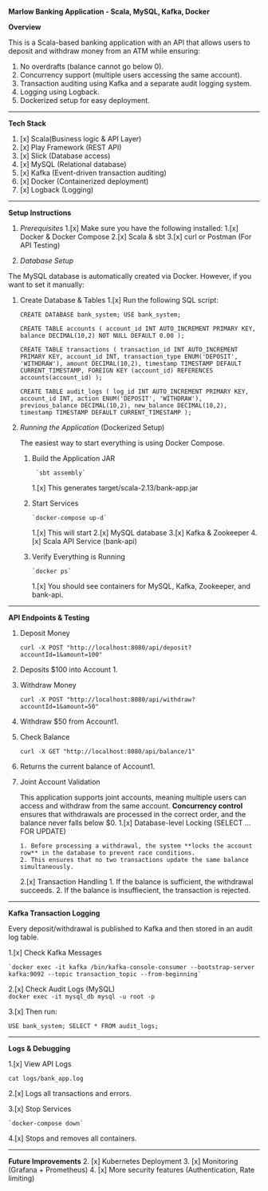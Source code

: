 **Marlow Banking Application - Scala, MySQL, Kafka, Docker**

**Overview**

This is a Scala-based banking application with an API that allows users to deposit and withdraw money from an ATM while ensuring:

1. No overdrafts (balance cannot go below 0).
2. Concurrency support (multiple users accessing the same account).
3. Transaction auditing using Kafka and a separate audit logging system.
4. Logging using Logback.
5. Dockerized setup for easy deployment.

-------------------------------------------------------------------------------------------------------------------------------------------------------------------------------------------------------------------------
**Tech Stack**

1. [x] Scala(Business logic & API Layer)
2. [x] Play Framework (REST API)
3. [x] Slick (Database access)
4. [x] MySQL (Relational database)
5. [x] Kafka (Event-driven transaction auditing)
6. [x] Docker (Containerized deployment)
7. [x] Logback (Logging)

--------------------------------------------------------------------------------------------------------------------------------------------------------------------------------------------------------------------------

**Setup Instructions**
1. _Prerequisites_
   1.[x] Make sure you have the following installed:
      1.[x] Docker & Docker Compose
      2.[x] Scala & sbt
      3.[x] curl or Postman (For API Testing)
      

2. _Database Setup_



The MySQL database is automatically created via Docker. However, if you want to set it manually:

   1. Create Database & Tables
      1.[x] Run the following SQL script:


         `CREATE DATABASE bank_system;
         USE bank_system;`

         `CREATE TABLE accounts (
         account_id INT AUTO_INCREMENT PRIMARY KEY,
         balance DECIMAL(10,2) NOT NULL DEFAULT 0.00
         );`

         `CREATE TABLE transactions (
         transaction_id INT AUTO_INCREMENT PRIMARY KEY,
         account_id INT,
         transaction_type ENUM('DEPOSIT', 'WITHDRAW'),
         amount DECIMAL(10,2),
         timestamp TIMESTAMP DEFAULT CURRENT_TIMESTAMP,
         FOREIGN KEY (account_id) REFERENCES accounts(account_id)
         );`

         `CREATE TABLE audit_logs (
         log_id INT AUTO_INCREMENT PRIMARY KEY,
         account_id INT,
         action ENUM('DEPOSIT', 'WITHDRAW'),
         previous_balance DECIMAL(10,2),
         new_balance DECIMAL(10,2),
         timestamp TIMESTAMP DEFAULT CURRENT_TIMESTAMP
         );`
3. _Running the Application_ (Dockerized Setup)

    The easiest way to start everything is using Docker Compose.
   1. Build the Application JAR
                                                                                                           
           `sbt assembly`
        1.[x] This generates target/scala-2.13/bank-app.jar
   2. Start Services
       
          `docker-compose up-d`
        1.[x] This will start
        2.[x] MySQL database
        3.[x] Kafka & Zookeeper
        4.[x] Scala API Service (bank-api)
   3. Verify Everything is Running
          
          `docker ps`
       1.[x] You should see containers for MySQL, Kafka, Zookeeper, and bank-api.

------------------------------------------------------------------------------------------------------------------------------------------------------------------------------------------------------------------------
**API Endpoints & Testing**

1. Deposit Money 
   
    `curl -X POST "http://localhost:8080/api/deposit?accountId=1&amount=100"`


2. Deposits $100 into Account 1.

 
3. Withdraw Money

   `curl -X POST "http://localhost:8080/api/withdraw?accountId=1&amount=50"`


4.  Withdraw $50 from Account1. 


5. Check Balance

   `curl -X GET "http://localhost:8080/api/balance/1"`


6. Returns the current balance of Account1.


7. Joint Account Validation 

    This application supports joint accounts, meaning multiple users can access and withdraw from the same account. **Concurrency control** ensures that withdrawals are processed in the correct order, and the balance never falls below $0.
    1.[x] Database-level Locking (SELECT ... FOR UPDATE)

       1. Before processing a withdrawal, the system **locks the account row** in the database to prevent race conditions.
       2. This ensures that no two transactions update the same balance simultaneously.
    2.[x] Transaction Handling 
       1. If the balance is sufficient, the withdrawal succeeds.
       2. If the balance is insuffiecient, the transaction is rejected.

------------------------------------------------------------------------------------------------------------------------------------------------------------------------------------------------------------------------

**Kafka Transaction Logging**

Every deposit/withdrawal is published to Kafka and then stored in an audit log table.

1.[x] Check Kafka Messages

    `docker exec -it kafka /bin/kafka-console-consumer --bootstrap-server kafka:9092 --topic transaction_topic --from-beginning`

2.[x] Check Audit Logs (MySQL)                                                      
 `docker exec -it mysql_db mysql -u root -p`

3.[x] Then run:

   `USE bank_system;
SELECT * FROM audit_logs;`

------------------------------------------------------------------------------------------------------------------------------------------------------------------------------------------------------------------------

**Logs & Debugging**

1.[x] View API Logs

   `cat logs/bank_app.log`

2.[x] Logs all transactions and errors.

3.[x] Stop Services
                                                                                                                             
    `docker-compose down`

4.[x] Stops and removes all containers.

-----------------------------------------------------------------------------------------------------------------------------------------------------------------------------------------------------------------------
**Future Improvements**
2. [x] Kubernetes Deployment
3. [x] Monitoring (Grafana + Prometheus)
4. [x] More security features (Authentication, Rate limiting)

   